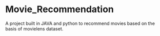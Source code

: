 # Movie_Recommendation
A project built in JAVA and python to recommend movies based on the basis of movielens dataset.
